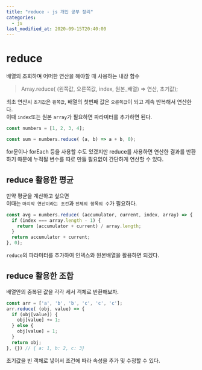 ```yaml
---
title: "reduce - js 개인 공부 정리"
categories: 
  - js
last_modified_at: 2020-09-15T20:40:00
---
```


# reduce

배열의 조회하며 어떠한 연산을 해야할 때 사용하는 내장 함수

> Array.reduce( (왼쪽값, 오른쪽값, index, 원본_배열) => 연산, 초기값);

최초 연산시 `초기값`은 `왼쪽값`, 배열의 첫번째 값은 `오른쪽값`이 되고 계속 반복해서 연산한다.  
이때 `index`또는 원본 `array`가 필요하면 파라미터를 추가하면 된다.

```js
const numbers = [1, 2, 3, 4];

const sum = numbers.reduce( (a, b) => a + b, 0);
```

for문이나 forEach 등을 사용할 수도 있겠지만 reduce를 사용하면 연산한 결과를 반환하기 때문에 누적될 변수를 따로 만들 필요없이 간단하게 연산할 수 있다.

## reduce 활용한 평균

만약 평균을 계산하고 싶으면  
이때는 `마지막 연산이라는 조건`과 `전체의 항목의 수`가 필요하다.

```js
const avg = numbers.reduce( (accumulator, current, index, array) => {
  if (index === array.length - 1) {
    return (accumulator + current) / array.length;
  }
  return accumulator + current;
}, 0);
```

`reduce`의 파라미터를 추가하여 인덱스와 원본배열을 활용하면 되겠다.


## reduce 활용한 조합

배열안의 중복된 값을 각각 세서 객체로 반환해보자.

```js
const arr = ['a', 'b', 'b', 'c', 'c', 'c'];
arr.reduce( (obj, value) => {
  if (obj[value]) {
    obj[value] += 1;
  } else {
    obj[value] = 1;
  }
  return obj;
}, {}) // { a: 1, b: 2, c: 3}
```

초기값을 빈 객체로 넣어서 조건에 따라 속성을 추가 및 수정할 수 있다.

